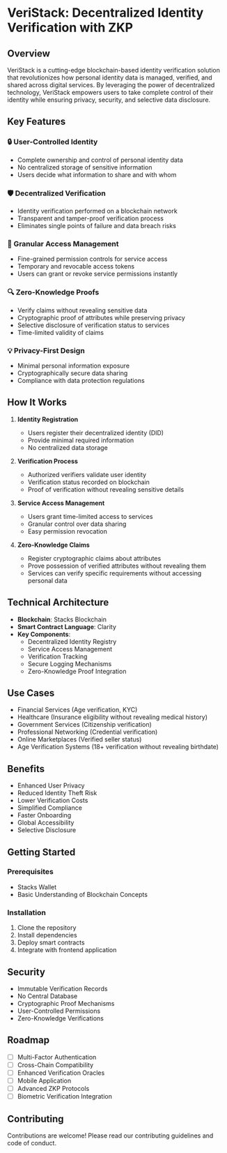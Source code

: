 # VeriStack: Decentralized Identity Verification with ZKP

## Overview
VeriStack is a cutting-edge blockchain-based identity verification solution that revolutionizes how personal identity data is managed, verified, and shared across digital services. By leveraging the power of decentralized technology, VeriStack empowers users to take complete control of their identity while ensuring privacy, security, and selective data disclosure.

## Key Features
### 🔒 User-Controlled Identity
- Complete ownership and control of personal identity data
- No centralized storage of sensitive information
- Users decide what information to share and with whom

### 🛡️ Decentralized Verification
- Identity verification performed on a blockchain network
- Transparent and tamper-proof verification process
- Eliminates single points of failure and data breach risks

### 🔐 Granular Access Management
- Fine-grained permission controls for service access
- Temporary and revocable access tokens
- Users can grant or revoke service permissions instantly

### 🔍 Zero-Knowledge Proofs
- Verify claims without revealing sensitive data
- Cryptographic proof of attributes while preserving privacy
- Selective disclosure of verification status to services
- Time-limited validity of claims

### 💡 Privacy-First Design
- Minimal personal information exposure
- Cryptographically secure data sharing
- Compliance with data protection regulations

## How It Works
1. **Identity Registration**
   - Users register their decentralized identity (DID)
   - Provide minimal required information
   - No centralized data storage

2. **Verification Process**
   - Authorized verifiers validate user identity
   - Verification status recorded on blockchain
   - Proof of verification without revealing sensitive details

3. **Service Access Management**
   - Users grant time-limited access to services
   - Granular control over data sharing
   - Easy permission revocation

4. **Zero-Knowledge Claims**
   - Register cryptographic claims about attributes
   - Prove possession of verified attributes without revealing them
   - Services can verify specific requirements without accessing personal data

## Technical Architecture
- **Blockchain**: Stacks Blockchain
- **Smart Contract Language**: Clarity
- **Key Components**:
  - Decentralized Identity Registry
  - Service Access Management
  - Verification Tracking
  - Secure Logging Mechanisms
  - Zero-Knowledge Proof Integration

## Use Cases
- Financial Services (Age verification, KYC)
- Healthcare (Insurance eligibility without revealing medical history)
- Government Services (Citizenship verification)
- Professional Networking (Credential verification)
- Online Marketplaces (Verified seller status)
- Age Verification Systems (18+ verification without revealing birthdate)

## Benefits
- Enhanced User Privacy
- Reduced Identity Theft Risk
- Lower Verification Costs
- Simplified Compliance
- Faster Onboarding
- Global Accessibility
- Selective Disclosure

## Getting Started
### Prerequisites
- Stacks Wallet
- Basic Understanding of Blockchain Concepts

### Installation
1. Clone the repository
2. Install dependencies
3. Deploy smart contracts
4. Integrate with frontend application

## Security
- Immutable Verification Records
- No Central Database
- Cryptographic Proof Mechanisms
- User-Controlled Permissions
- Zero-Knowledge Verifications

## Roadmap
- [ ] Multi-Factor Authentication
- [ ] Cross-Chain Compatibility
- [ ] Enhanced Verification Oracles
- [ ] Mobile Application
- [ ] Advanced ZKP Protocols
- [ ] Biometric Verification Integration

## Contributing
Contributions are welcome! Please read our contributing guidelines and code of conduct.